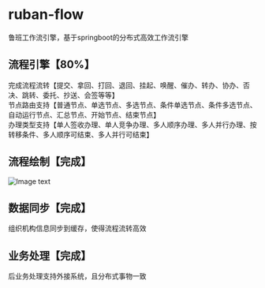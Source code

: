 # ruban-flow
鲁班工作流引擎，基于springboot的分布式高效工作流引擎
## 流程引擎【80%】
完成流程流转【提交、拿回、打回、退回、挂起、唤醒、催办、转办、协办、否决、跳转、委托、抄送、会签等等】  
节点路由支持【普通节点、单选节点、多选节点、条件单选节点、条件多选节点、自动运行节点、汇总节点、开始节点、结束节点】  
办理类型支持【单人签收办理、单人竞争办理、多人顺序办理、多人并行办理、按转移条件、多人顺序可结束、多人并行可结束】  
## 流程绘制【完成】
![Image text](https://github.com/figuewang/ruban-flow/blob/master/ruban-studio/src/main/resources/static/images/studio2.png)
## 数据同步【完成】
组织机构信息同步到缓存，使得流程流转高效
## 业务处理【完成】
后业务处理支持外接系统，且分布式事物一致


